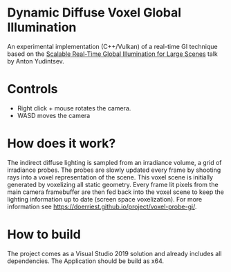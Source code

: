 #  Dynamic Diffuse Voxel Global Illumination
An experimental implementation (C++/Vulkan) of a real-time GI technique based on the [Scalable Real-Time Global Illumination for Large Scenes](https://enlisted.net/en/news/show/25-gdc-talk-scalable-real-time-ray-traced-global-illumination-for-large-scenes-en) talk by Anton Yudintsev.

# Controls
- Right click + mouse rotates the camera.
- WASD moves the camera

# How does it work?
The indirect diffuse lighting is sampled from an irradiance volume, a grid of irradiance probes. The probes are slowly updated every frame by shooting rays into a voxel representation of the scene.
This voxel scene is initially generated by voxelizing all static geometry. Every frame lit pixels from the main camera framebuffer are then fed back into the voxel scene to keep the lighting information up to date (screen space voxelization).
For more information see https://doerriest.github.io/project/voxel-probe-gi/.

# How to build
The project comes as a Visual Studio 2019 solution and already includes all dependencies. The Application should be build as x64.
